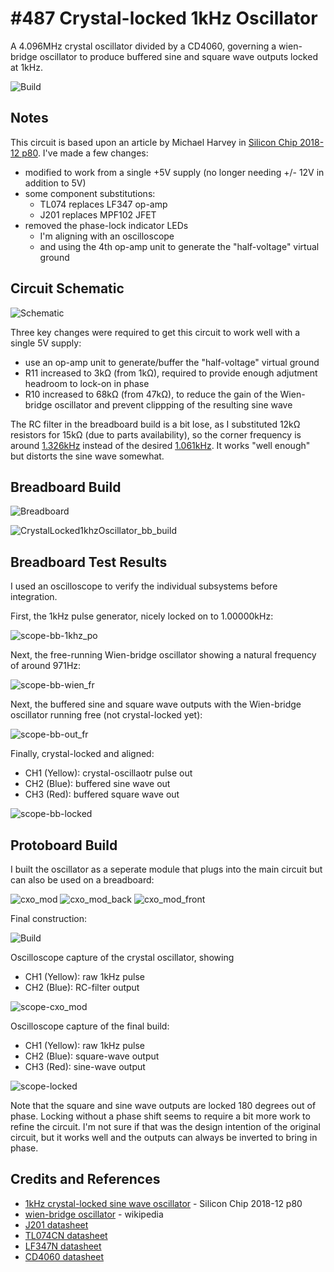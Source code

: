 # #487 Crystal-locked 1kHz Oscillator

A 4.096MHz crystal oscillator divided by a CD4060, governing a wien-bridge oscillator to produce buffered sine and square wave outputs locked at 1kHz.

![Build](./assets/CrystalLocked1khzOscillator_build.jpg?raw=true)

## Notes

This circuit is based upon an article by Michael Harvey in
[Silicon Chip 2018-12 p80](http://www.siliconchip.com.au/Issue/2018/December?res=nonflash&page=80). I've made a few changes:

* modified to work from a single +5V supply (no longer needing +/- 12V in addition to 5V)
* some component substitutions:
  * TL074 replaces LF347 op-amp
  * J201 replaces MPF102 JFET
* removed the phase-lock indicator LEDs
  * I'm aligning with an oscilloscope
  * and using the 4th op-amp unit to generate the "half-voltage" virtual ground


## Circuit Schematic

![Schematic](./assets/CrystalLocked1khzOscillator_schematic.jpg?raw=true)

Three key changes were required to get this circuit to work well with a single 5V supply:

* use an op-amp unit to generate/buffer the "half-voltage" virtual ground
* R11 increased to 3kΩ (from 1kΩ), required to provide enough adjutment headroom to lock-on in phase
* R10 increased to 68kΩ (from 47kΩ), to reduce the gain of the Wien-bridge oscillator and prevent clippping of the resulting sine wave


The RC filter in the breadboard build is a bit lose, as I substituted 12kΩ resistors for 15kΩ (due to parts availability),
so the corner frequency is around
[1.326kHz](https://www.wolframalpha.com/input/?i=1%2F(2%CF%80+*+12k%CE%A9+*+10nF)) instead of the desired
[1.061kHz](https://www.wolframalpha.com/input/?i=1%2F(2%CF%80+*+15k%CE%A9+*+10nF)). It works "well enough" but distorts the sine wave somewhat.


## Breadboard Build

![Breadboard](./assets/CrystalLocked1khzOscillator_bb.jpg?raw=true)

![CrystalLocked1khzOscillator_bb_build](./assets/CrystalLocked1khzOscillator_bb_build.jpg?raw=true)

## Breadboard Test Results

I used an oscilloscope to verify the individual subsystems before integration.

First, the 1kHz pulse generator, nicely locked on to 1.00000kHz:

![scope-bb-1khz_po](./assets/scope-bb-1khz_po.gif?raw=true)

Next, the free-running Wien-bridge oscillator showing a natural frequency of around 971Hz:

![scope-bb-wien_fr](./assets/scope-bb-wien_fr.gif?raw=true)

Next, the buffered sine and square wave outputs with the Wien-bridge oscillator running free (not crystal-locked yet):

![scope-bb-out_fr](./assets/scope-bb-out_fr.gif?raw=true)

Finally, crystal-locked and aligned:

* CH1 (Yellow): crystal-oscillaotr pulse out
* CH2 (Blue): buffered sine wave out
* CH3 (Red): buffered square wave out

![scope-bb-locked](./assets/scope-bb-locked.gif?raw=true)

## Protoboard Build

I built the oscillator as a seperate module that plugs into the main circuit but can also be used on a breadboard:

![cxo_mod](./assets/cxo_mod.jpg?raw=true)
![cxo_mod_back](./assets/cxo_mod_back.jpg?raw=true)
![cxo_mod_front](./assets/cxo_mod_front.jpg?raw=true)

Final construction:

![Build](./assets/CrystalLocked1khzOscillator_build.jpg?raw=true)

Oscilloscope capture of the crystal oscillator, showing

* CH1 (Yellow): raw 1kHz pulse
* CH2 (Blue): RC-filter output

![scope-cxo_mod](./assets/scope-cxo_mod.gif?raw=true)

Oscilloscope capture of the final build:

* CH1 (Yellow): raw 1kHz pulse
* CH2 (Blue): square-wave output
* CH3 (Red): sine-wave output

![scope-locked](./assets/scope-locked.gif?raw=true)

Note that the square and sine wave outputs are locked 180 degrees out of phase.
Locking without a phase shift seems to require a bit more work to refine the circuit.
I'm not sure if that was the design intention of the original circuit, but it works well and the outputs can always be inverted to bring in phase.

## Credits and References

* [1kHz crystal-locked sine wave oscillator](http://www.siliconchip.com.au/Issue/2018/December?res=nonflash&page=80) - Silicon Chip 2018-12 p80
* [wien-bridge oscillator](https://en.wikipedia.org/wiki/Wien_bridge_oscillator) - wikipedia
* [J201 datasheet](https://www.futurlec.com/Transistors/J201.shtml)
* [TL074CN datasheet](https://www.futurlec.com/Linear/TL074CN.shtml)
* [LF347N datasheet](https://www.futurlec.com/Linear/LF347N.shtml)
* [CD4060 datasheet](https://www.futurlec.com/4000Series/CD4060.shtml)
